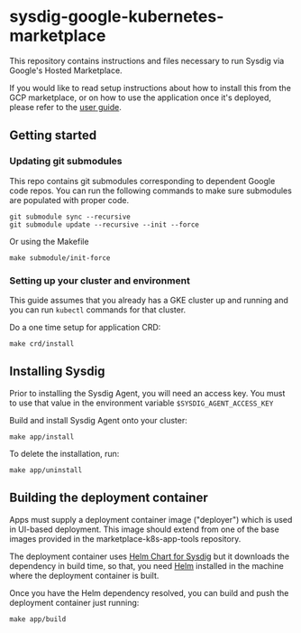 # sysdig-google-kubernetes-marketplace

This repository contains instructions and files necessary to run Sysdig via
Google's Hosted Marketplace.

If you would like to read setup instructions about how to install this from the
GCP marketplace, or on how to use the application once it's deployed, please
refer to the [user guide](user-guide.md).

## Getting started

###  Updating git submodules

This repo contains git submodules corresponding to dependent Google code repos.
You can run the following commands to make sure submodules are populated with
proper code.

```shell
git submodule sync --recursive
git submodule update --recursive --init --force
```

Or using the Makefile

```shell
make submodule/init-force
```

### Setting up your cluster and environment

This guide assumes that you already has a GKE cluster up and running and you
can run `kubectl` commands for that cluster.

Do a one time setup for application CRD:

```shell
make crd/install
```

## Installing Sysdig

Prior to installing the Sysdig Agent, you will need an access key.  You must to
use that value in the environment variable `$SYSDIG_AGENT_ACCESS_KEY`

Build and install Sysdig Agent onto your cluster:

```shell
make app/install
```

To delete the installation, run:

```shell
make app/uninstall
```

## Building the deployment container

Apps must supply a deployment container image ("deployer") which is used in
UI-based deployment. This image should extend from one of the base images
provided in the marketplace-k8s-app-tools repository.

The deployment container uses [Helm Chart for Sysdig](https://hub.helm.sh/charts/stable/sysdig)
but it downloads the dependency in build time, so that, you need
[Helm](https://helm.sh/) installed in the machine where the deployment container
is built.

Once you have the Helm dependency resolved, you can build and push the
deployment container just running:

```shell
make app/build
```
